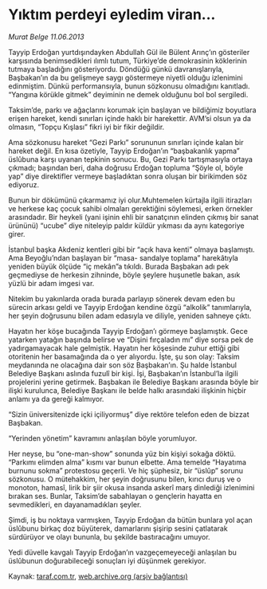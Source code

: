 # Yıktım perdeyi eyledim viran...

*Murat Belge 11.06.2013*

<div class="yazi"><p>Tayyip Erdoğan yurtdışındayken Abdullah Gül ile Bülent Arınç’ın gösteriler karşısında benimsedikleri ılımlı tutum, Türkiye’de demokrasinin köklerinin tutmaya başladığını gösteriyordu. Döndüğü günkü davranışlarıyla, Başbakan’ın da bu gelişmeye saygı göstermeye niyetli olduğu izlenimini edinmiştim. Dünkü performansıyla, bunun sözkonusu olmadığını kanıtladı. “Yangına körükle gitmek” deyiminin ne demek olduğunu bol bol sergiledi.</p>
<p>Taksim’de, parkı ve ağaçlarını korumak için başlayan ve bildiğimiz boyutlara erişen hareket, kendi sınırları içinde haklı bir harekettir. AVM’si olsun ya da olmasın, “Topçu Kışlası” fikri iyi bir fikir değildir.</p>
<p>Ama sözkonusu hareket “Gezi Parkı” sorununun sınırları içinde kalan bir hareket değil. En kısa özetiyle, Tayyip Erdoğan’ın “başbakanlık yapma” üslûbuna karşı uyanan tepkinin sonucu. Bu, Gezi Parkı tartışmasıyla ortaya çıkmadı; başından beri, daha doğrusu Erdoğan topluma “Şöyle ol, böyle yap” diye direktifler vermeye başladıktan sonra oluşan bir birikimden söz ediyoruz.</p>
<p>Bunun bir dökümünü çıkarmamız iyi olur.Muhtemelen kürtajla ilgili itirazları ve herkese kaç çocuk sahibi olmaları gerektiğini söylemesi, erken örnekler arasındadır. Bir heykeli (yani işinin ehli bir sanatçının elinden çıkmış bir sanat ürününü) “ucube” diye niteleyip paldır küldür yıkması da aynı kategoriye girer.</p>
<p>İstanbul başka Akdeniz kentleri gibi bir “açık hava kenti” olmaya başlamıştı. Ama Beyoğlu’ndan başlayan bir “masa- sandalye toplama” harekâtıyla yeniden büyük ölçüde “iç mekân”a tıkıldı. Burada Başbakan adı pek geçmediyse de herkesin zihninde, böyle şeylere huşunetle bakan, asık yüzlü bir adam imgesi var.</p>
<p>Nitekim bu yakınlarda orada burada parlayıp sönerek devam eden bu sürecin arkası geldi ve Tayyip Erdoğan kendine özgü “alkolik” tanımlarıyla, her şeyin doğrusunu bilen adam edasıyla ve diliyle, yeniden sahneye çıktı.</p>
<p>Hayatın her köşe bucağında Tayyip Erdoğan’ı görmeye başlamıştık. Gece yatarken yatağın başında belirse ve “Dişini fırçaladın mı” diye sorsa pek de yadırgamayacak hale gelmiştik. Hayatın her köşesinde zuhur ettiği gibi otoritenin her basamağında da o yer alıyordu. İşte, şu son olay: Taksim meydanında ne olacağına dair son söz Başbakan’ın. Şu halde İstanbul Belediye Başkanı aslında fuzulî bir kişi. İşi, Başbakan’ın İstanbul’la ilgili projelerini yerine getirmek. Başbakan ile Belediye Başkanı arasında böyle bir ilişki kurulunca, Belediye Başkanı ile belde halkı arasındaki ilişkinin hiçbir anlamı  ya da gereği  kalmıyor.</p>
<p>“Sizin üniversitenizde içki içiliyormuş” diye rektöre telefon eden de bizzat Başbakan.</p>
<p>“Yerinden yönetim” kavramını anlaşılan böyle yorumluyor.</p>
<p>Her neyse, bu “one-man-show” sonunda yüz bin kişiyi sokağa döktü. “Parkımı elimden alma” kısmı var bunun elbette. Ama temelde “Hayatıma burnunu sokma” protestosu geçerli. Ve hiç şüphesiz, bir “üslûp” sorunu sözkonusu. O mütehakkim, her şeyin doğrusunu bilen, kırıcı duruş ve o monoton, hamasî, lirik bir şiir okusa insanda askerî marş dinlediği izlenimini bırakan ses. Bunlar, Taksim’de sabahlayan o gençlerin hayatta en sevmedikleri, en dayanamadıkları şeyler.</p>
<p>Şimdi, iş bu noktaya varmışken, Tayyip Erdoğan da bütün bunlara yol açan üslûbunu birkaç doz büyüterek, damarlarını şişirip sesini çatlatarak sürdürüyor ve olayı bununla, bu şekilde bastıracağını umuyor.</p>
<p>Yedi düvelle kavgalı Tayyip Erdoğan’ın vazgeçemeyeceği anlaşılan bu üslûbunun doğurabileceği sonuçları iyi düşünmek gerekiyor.</p>
</div>

Kaynak: [taraf.com.tr](http://www.taraf.com.tr:80/murat-belge/makale-yiktim-perdeyi-eyledim-viran.htm), [web.archive.org (arşiv bağlantısı)](http://web.archive.org/web/20130613053331/http://www.taraf.com.tr:80/murat-belge/makale-yiktim-perdeyi-eyledim-viran.htm)
